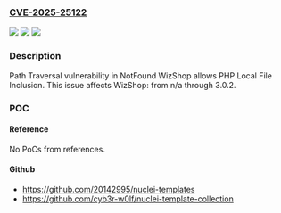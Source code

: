 ### [CVE-2025-25122](https://cve.mitre.org/cgi-bin/cvename.cgi?name=CVE-2025-25122)
![](https://img.shields.io/static/v1?label=Product&message=WizShop&color=blue)
![](https://img.shields.io/static/v1?label=Version&message=n%2Fa%3C%3D%203.0.2%20&color=brighgreen)
![](https://img.shields.io/static/v1?label=Vulnerability&message=CWE-35%20Path%20Traversal&color=brighgreen)

### Description

Path Traversal vulnerability in NotFound WizShop allows PHP Local File Inclusion. This issue affects WizShop: from n/a through 3.0.2.

### POC

#### Reference
No PoCs from references.

#### Github
- https://github.com/20142995/nuclei-templates
- https://github.com/cyb3r-w0lf/nuclei-template-collection


